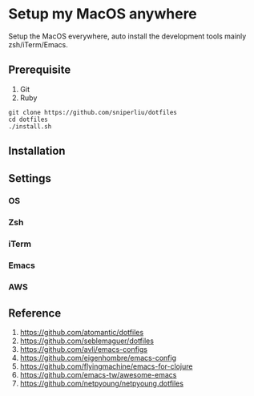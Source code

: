 # Setup my MacOS anywhere

Setup the MacOS everywhere, auto install the development tools mainly zsh/iTerm/Emacs.

## Prerequisite

1. Git
1. Ruby

```shell
git clone https://github.com/sniperliu/dotfiles
cd dotfiles
./install.sh
```

## Installation

## Settings

### OS

### Zsh

### iTerm

### Emacs

### AWS

## Reference

1. https://github.com/atomantic/dotfiles
1. https://github.com/seblemaguer/dotfiles
1. https://github.com/avli/emacs-configs
1. https://github.com/eigenhombre/emacs-config
1. https://github.com/flyingmachine/emacs-for-clojure
1. https://github.com/emacs-tw/awesome-emacs
1. https://github.com/netpyoung/netpyoung.dotfiles
